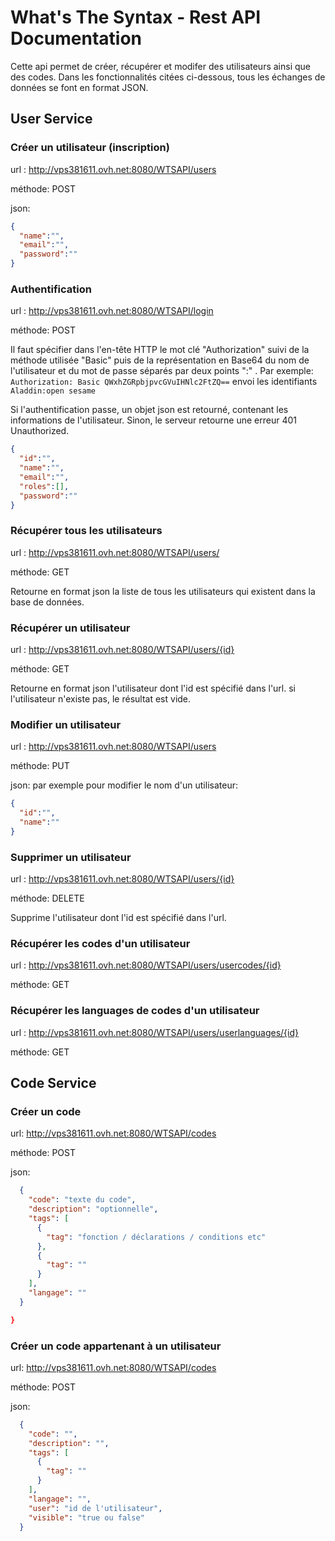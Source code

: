 # What's The Syntax - Rest API Documentation

Cette api permet de créer, récupérer et modifer des utilisateurs ainsi que des codes.
Dans les fonctionnalités citées ci-dessous, tous les échanges de données se font en format JSON.

## User Service

### Créer un utilisateur (inscription)

url : http://vps381611.ovh.net:8080/WTSAPI/users

méthode: POST

json: 
```json
{
  "name":"",
  "email":"",
  "password":""
}
```

### Authentification

url : http://vps381611.ovh.net:8080/WTSAPI/login

méthode: POST

Il faut spécifier dans l'en-tête HTTP le mot clé "Authorization" suivi de la méthode utilisée "Basic" puis
de la représentation en Base64 du nom de l'utilisateur et du mot de passe séparés par deux points ":" .
Par exemple: `Authorization: Basic QWxhZGRpbjpvcGVuIHNlc2FtZQ==` envoi les identifiants `Aladdin:open sesame`

Si l'authentification passe, un objet json est retourné, contenant les informations de l'utilisateur.
Sinon, le serveur retourne une erreur 401 Unauthorized.
```json
{
  "id":"",
  "name":"",
  "email":"",
  "roles":[],
  "password":""
}
```
### Récupérer tous les utilisateurs

url : http://vps381611.ovh.net:8080/WTSAPI/users/

méthode: GET

Retourne en format json la liste de tous les utilisateurs qui existent dans la base de données.


### Récupérer un utilisateur

url : http://vps381611.ovh.net:8080/WTSAPI/users/{id}

méthode: GET

Retourne en format json l'utilisateur dont l'id est spécifié dans l'url. si l'utilisateur n'existe pas, le résultat est vide.

### Modifier un utilisateur

url : http://vps381611.ovh.net:8080/WTSAPI/users

méthode: PUT

json: par exemple pour modifier le nom d'un utilisateur:
```json
{
  "id":"",
  "name":""
}
```

### Supprimer un utilisateur

url : http://vps381611.ovh.net:8080/WTSAPI/users/{id}

méthode: DELETE

Supprime l'utilisateur dont l'id est spécifié dans l'url.


### Récupérer les codes d'un utilisateur

url : http://vps381611.ovh.net:8080/WTSAPI/users/usercodes/{id}

méthode: GET


### Récupérer les languages de codes d'un utilisateur

url : http://vps381611.ovh.net:8080/WTSAPI/users/userlanguages/{id}

méthode: GET


## Code Service

### Créer un code

url: http://vps381611.ovh.net:8080/WTSAPI/codes

méthode: POST

json:
```json
  {
    "code": "texte du code",
    "description": "optionnelle",
    "tags": [
      {
        "tag": "fonction / déclarations / conditions etc"
      },
      {
        "tag": ""
      }
    ],
    "langage": ""
  }

}
```

### Créer un code appartenant à un utilisateur

url: http://vps381611.ovh.net:8080/WTSAPI/codes

méthode: POST

json:
```json
  {
    "code": "",
    "description": "",
    "tags": [
      {
        "tag": ""
      }
    ],
    "langage": "",
    "user": "id de l'utilisateur",
    "visible": "true ou false"
  }
```
